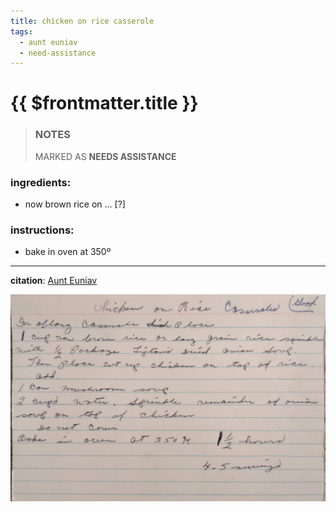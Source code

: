 ```yaml
---
title: chicken on rice casserole
tags:
  - aunt euniav
  - need-assistance
---
```


# {{ $frontmatter.title }}

> ### NOTES
> MARKED AS **NEEDS ASSISTANCE**

### ingredients:

- <MixologyConversion n="1 cup"/> now brown rice on ... [?]

### instructions:

- bake in oven at 350º

---

**citation**:
[Aunt Euniav](../README.md)

![image](./image.jpg)
